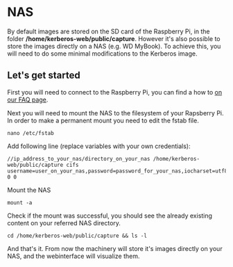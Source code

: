 # NAS

By default images are stored on the SD card of the Raspberry Pi, in the folder **/home/kerberos-web/public/capture**. However it's also possible to store the images directly on a NAS (e.g. WD MyBook). To achieve this, you will need to do some minimal modifications to the Kerberos image. 

## Let's get started

First you will need to connect to the Raspberry Pi, you can find a how to [on our FAQ page](/dev/FAQ#how-to-access-the-pi).

Next you will need to mount the NAS to the filesystem of your Rapsberry Pi. In order to make a permanent mount you need to edit the fstab file.

    nano /etc/fstab

Add following line (replace variables with your own credentials):

    //ip_address_to_your_nas/directory_on_your_nas /home/kerberos-web/public/capture cifs username=user_on_your_nas,password=password_for_your_nas,iocharset=utf8,file_mode=0777,dir_mode=0777 0 0

Mount the NAS

    mount -a

Check if the mount was successful, you should see the already existing content on your referred NAS directory.

    cd /home/kerberos-web/public/capture && ls -l

And that's it. From now the machinery will store it's images directly on your NAS, and the webinterface will visualize them.